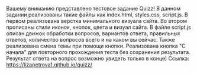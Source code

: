Вашему вниманию представлено тестовое задание Quizz! 
В данном задании реализованы такие файлы как index.html, styles.css, script.js.
B первом реализована верстка минимального визуала сайта. 
Во втором прописаны стили иконок, кнопок, цвета и визуал сайта.
В файле script.js описан движок обработки вопросов, вариантов ответа, правильных ответов, количество вопросов всего и на каком вы сейчас. Также реализована смена темы при помощи кнопки.
Реализована кнопка "С начала" для повторного прохождения теста без сохранения результата.
Результат ответа на вопрос возможно увидеть только в конце)
Ссылка: https://lizapetrova1.github.io/quizz/
